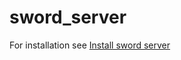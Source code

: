 # sword_server
For installation see [Install sword server](https://github.com/anusharanganathan/sword_server/wiki/Install-sword-server)
